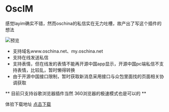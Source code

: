 # OscIM

感觉layim确实不错，然而oschina的私信实在无力吐槽，故产出了写这个插件的想法

![预览](https://gitee.com/1763692101/OscIM/raw/master/dist/QQ%E6%88%AA%E5%9B%BE20170828142739.png "上菜")

- 支持域名www.oschina.net、my.oschina.net
- 支持在线发送私信
- 支持表情，但在线发的表情不能再开源中国app显示，开源中国pc端私信不支持表情，比较乱，暂时懒得转换
- 由于开源中国接口限制，暂时获取新消息采用接口与众包里面找的页面相关协调获取

 ** 目前只支持谷歌浏览器插件当然 360浏览器的极速模式也是可以的 ** 

体验下载地址 [点击下载](https://gitee.com/1763692101/OscIM/raw/master/dist/chrome.crx)